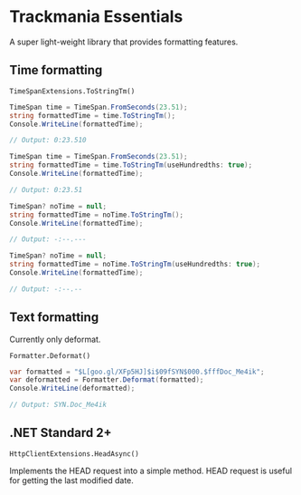 # Trackmania Essentials

A super light-weight library that provides formatting features.

## Time formatting

`TimeSpanExtensions.ToStringTm()`

```cs
TimeSpan time = TimeSpan.FromSeconds(23.51);
string formattedTime = time.ToStringTm();
Console.WriteLine(formattedTime);

// Output: 0:23.510
```

```cs
TimeSpan time = TimeSpan.FromSeconds(23.51);
string formattedTime = time.ToStringTm(useHundredths: true);
Console.WriteLine(formattedTime);

// Output: 0:23.51
```

```cs
TimeSpan? noTime = null;
string formattedTime = noTime.ToStringTm();
Console.WriteLine(formattedTime);

// Output: -:--.---
```

```cs
TimeSpan? noTime = null;
string formattedTime = noTime.ToStringTm(useHundredths: true);
Console.WriteLine(formattedTime);

// Output: -:--.--
```

## Text formatting

Currently only deformat.

`Formatter.Deformat()`

```cs
var formatted = "$L[goo.gl/XFp5HJ]$i$09fSYN$000.$fffDoc_Me4ik";
var deformatted = Formatter.Deformat(formatted);
Console.WriteLine(deformatted);

// Output: SYN.Doc_Me4ik
```

## .NET Standard 2+

`HttpClientExtensions.HeadAsync()`

Implements the HEAD request into a simple method. HEAD request is useful for getting the last modified date.